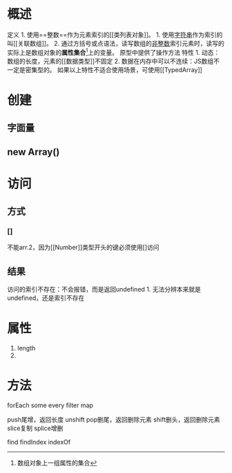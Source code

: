 # 概述
定义
	1. 使用==整数==作为元素索引的[[类列表对象]]。
		1. 使用<u>字符串</u>作为索引的叫[[关联数组]]。
		2. 通过方括号或点语法，读写数组的<u>非整数</u>索引元素时，读写的实际上是数组对象的**属性集合**[^1]上的变量。
原型中提供了操作方法
特性
	1. 动态：数组的长度，元素的[[数据类型]]不固定
	2. 数据在内存中可以不连续：JS数组不一定是密集型的。
如果以上特性不适合使用场景，可使用[[TypedArray]] 
# 创建
## 字面量
## new Array()
# 访问
## 方式
### []
不能arr.2，因为[[Number]]类型开头的键必须使用[]访问
## 结果
访问的索引不存在：不会报错，而是返回undefined
	1. 无法分辨本来就是undefined，还是索引不存在
# 属性
1. length
2. 
# 方法
forEach
some
every
filter
map

push尾增，返回长度
unshift
pop删尾，返回删除元素
shift删头，返回删除元素
slice复制
splice增删

find
findIndex
indexOf

[^1]: 数组对象上一组属性的集合